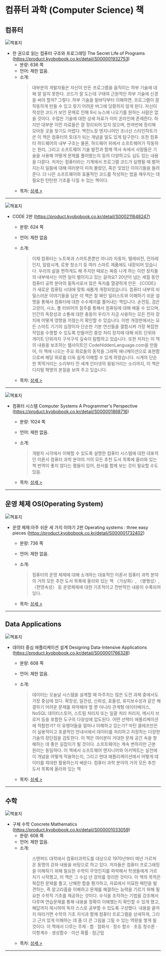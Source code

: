 # 컴퓨터 과학 (Computer Science) 책

## 컴퓨터


![책표지](https://contents.kyobobook.co.kr/sih/fit-in/458x0/pdt/9791189909284.jpg)
- 한 권으로 읽는 컴퓨터 구조와 프로그래밍 The Secret Life of Programs (https://product.kyobobook.co.kr/detail/S000001932753)
  + 분량: 636 쪽
  + 언어: 제한 없음.
  + 소개:
    > 대부분의 개발자들은 자신이 만든 프로그램을 움직이는 하부 기술에 대해 잘 알지 못한다. 코드가 잘 도는데 구태여 근원적인 하부 기술에 신경을 써야 할까? 그렇다. 하부 기술을 밑바닥부터 이해하면, 프로그램이 잘 작동하게 만들 수 있고 찾기 어려운 버그에 당황하지 않게 된다. 자신이 작성한 코드가 보안 문제로 인해 9시 뉴스에 나오기를 원하는 사람은 없을 것이다.
    > 수많은 기술에 대한 상세 자료가 이미 온라인에 존재한다. 하지만 대부분 이런 자료들은 잘 정리되어 있지 않으며, 한꺼번에 정리해 모아둔 곳을 찾기도 어렵다.
    > 백전노장 엔지니어인 조너선 스타인하트가 쓴 이 책은 컴퓨터의 토대가 되는 개념을 밀도 있게 탐구한다. 또한 컴퓨터 하드웨어의 내부 구조는 물론, 하드웨어 위에서 소프트웨어가 작동하는 원리, 그리고 소프트웨어 기술 발전과 함께 역사 속에서 사람들은 기술을 사용해 어떻게 문제를 풀어왔는지 등의 다양하고도 심도 있는 내용을 다룬다.
    > 저자는 컴퓨터라는 기계에서 프로그램 코드가 실행될 때 벌어지는지 일들에 대해 여러분이 미처 몰랐던, 혹은 잊었던 이야기들을 들려준다. 더 나은 소프트웨어와 효율적인 코드를 작성하는 법을 깨우치는 데 필요한 탄탄한 기초를 다질 수 있는 책이다.
    > 
  + 목차: [상세 >](./toc/S000001932753.md)
  
---

![책표지](https://contents.kyobobook.co.kr/sih/fit-in/458x0/pdt/9788966264285.jpg)
- CODE 2판 (https://product.kyobobook.co.kr/detail/S000211648247)
  + 분량:  624 쪽
  + 언어: 제한 없음
  + 소개:
    > 이제 컴퓨터는 노트북과 스마트폰뿐만 아니라 자동차, 텔레비전, 전자레인지, 알람시계, 로봇 청소기 등 여러 스마트 제품에도 내장되어 있습니다. 우리의 삶을 편하게도 해 주지만 때로는 짜증 나게 하는 이런 장치들의 내부에서는 어떤 일이 벌어지고 있는 걸까요?
    > 20년이 넘는 세월 동안 컴퓨터 공학 분야의 필독서로서 많은 독자를 열광하게 만든 《CODE》가 새로운 컴퓨팅 시대에 맞춰 새롭게 개정되었습니다. 컴퓨터 내부의 비밀스러운 이야기들을 담은 이 책은 잘 짜인 일러스트와 이해하기 쉬운 설명을 통해서 컴퓨터에 대한 수수께끼를 풀어내는 책입니다. 손전등, 검은 고양이, 시소, 폴 리비어의 질주를 통해서 컴퓨팅에 대해 배울 수 있으며, 인간의 독창성과 소통에 대한 충동이 우리가 지금 사용하는 모든 전자 장치에 어떻게 영향을 끼쳤는지 확인할 수 있습니다.
    > 이번 개정판에서는 모든 스마트 기기의 심장이자 단순한 기본 연산들을 결합시켜 가장 복잡한 작업을 수행할 수 있도록 만들어진 중앙 처리 장치에 대해 비트 단위와 게이트 단위까지 구석구석 깊숙이 탐험하고 있습니다. 또한 저자는 이 책의 내용을 보조하는 웹사이트인 CodeHiddenLanguage.com을 만들어, 이 책에 나오는 주요 회로들의 동작을 그래픽 애니메이션으로 표현함으로써 해당 회로를 더욱 쉽게 이해할 수 있게 하였습니다. 시계의 단순한 똑딱거리는 소리부터 전 세계 인터넷의 윙윙거리는 소리까지, 이 책은 디지털 혁명의 본질을 보여 주고 있습니다.
  
  + 목차: [상세 >](./toc/S000211648247.md)
---

![책표지](https://contents.kyobobook.co.kr/sih/fit-in/458x0/pdt/9791185475219.jpg)
- 컴퓨터 시스템 Computer Systems A Programmer's Perspective (https://product.kyobobook.co.kr/detail/S000001868716)
  + 분량: 1024 쪽
  + 언어: 제한 없음.
  + 소개:
    > 개발자 시각에서 이해할 수 있도록 설명한 컴퓨터 시스템에 대한 대표적인 이론서
    > 컴퓨터 과학 분야의 거의 모든 추천 도서 목록에 올라와 있는 책
    > 번역이 좋지 않다는 평들이 있어, 원서를 함께 보는 것이 필요할 수도 있음.

    
  + 목차: [상세 >](./toc/S000001868716.md)
---

## 운영 체제 OS(Operating System)


![책표지](https://contents.kyobobook.co.kr/sih/fit-in/458x0/pdt/9791156007937.jpg)
- 운영 체제:아주 쉬운 세 가지 이야기 2판 Operating systems : three easy pieces (https://product.kyobobook.co.kr/detail/S000001732402)
  + 분량: 736 쪽
  + 언어: 제한 없음.
  + 소개:
    > 컴퓨터의 운영 체제에 대해 소개하는 대표적인 이론서
    > 컴퓨터 과학 분야의 거의 모든 추천 도서 목록에 올라와 있는 책
    > 〈가상화〉, 〈병행성〉, 〈편영속성〉 등 운영체제에 대한 기초적이고 전반적인 내용이 수록되어 있다.

    
  + 목차: [상세 >](./toc/S000001732402.md)
---

## Data Applications
 
![책표지](https://contents.kyobobook.co.kr/sih/fit-in/458x0/pdt/9791158390983.jpg)
- 데이터 중심 애플리케이션 설계 Designing Data-Intensive Applications (https://product.kyobobook.co.kr/detail/S000001766328)
  + 분량: 608 쪽
  + 언어: 제한 없음.
  + 소개:
    > 데이터는 오늘날 시스템을 설계할 때 마주치는 많은 도전 과제 중에서도 가장 중심에 있다. 확장성, 일관성, 신뢰성, 효율성, 유지보수성과 같은 해결하기 어려운 문제를 파악해야 할 뿐 아니라 관계형 데이터베이스, NoSQL 데이터스토어, 스트림 처리자 또는 일괄 처리 처리자, 메시지 브로커 등을 포함한 도구의 다양성에 압도된다. 어떤 선택이 애플리케이션에 적합한가? 이 유행어들을 얼마나 이해하고 있는가?
    > 마틴 클레프만은 이 실용적이고 포괄적인 안내서에서 데이터를 처리하고 저장하는 다양한 기술의 장단점을 검토한다. 이 책은 여러분이 거대한 문제 공간 속을 항해하는 데 좋은 길잡이가 될 것이다. 소프트웨어는 계속 변하지만 근본 원리는 동일하다. 이 책에서 소프트웨어 엔지니어와 아키텍트는 실전에 이 개념을 어떻게 적용하는지, 그리고 현대 애플리케이션에서 어떻게 데이터를 최대한 활용하는지 배운다.
    > 컴퓨터 과학 분야의 거의 모든 추천 도서 목록에 올라와 있는 책

    
  + 목차: [상세 >](./toc/S000001766328.md)
---

## 수학

![책표지](https://contents.kyobobook.co.kr/sih/fit-in/458x0/pdt/9788966262205.jpg)
- 구체 수학 Concrete Mathematics (https://product.kyobobook.co.kr/detail/S000001033059)
  + 분량: 608 쪽
  + 언어: 제한 없음.
  + 소개:
    > 스탠퍼드 대학에서 컴퓨터과학도를 대상으로 1970년부터 매년 가르쳐 온 동명의 강좌 내용을 바탕으로 하고 있다. 저자들은 컴퓨터 프로그래밍을 이해하기 위해 필요한 수학이 무엇인지를 파악해서 학생들에게 가르치기 시작했고, 이 책은 그 수십 년 강의를 정리한 것이다.
    > 이 책의 목적은 복잡한 문제를 풀고, 난해한 합을 평가하고, 자료에서 미묘한 패턴을 발견하는, 즉 알고리즘을 이해하고 문제를 해결하는 능력을 기르기 위해 필요한 수학적 기초를 제공하는 것이다. 수식을 조작하는 기법을 강조해서 다루며 연습문제를 통해 내용을 정확히 이해했는지 확인할 수 있게 했고, 해답까지 제시하여 독자 스스로 공부할 수 있도록 구성했다. 내용을 끝까지 따라가면 수학의 기초 지식과 함께 컴퓨터 프로그램을 상세하게, 그리고 근거 있게 이해하는 데 좀 더 큰 그림을 그릴 수 있는 역량을 쌓게 될 것이다.
    > 이 책에서 다루는 주제 : 합 · 점화식 · 정수 함수 · 초등 정수론 · 이항계수 · 생성함수 · 이산 확률 · 점근법   
  + 목차: [상세 >](./toc/S000001033059.md)
---
